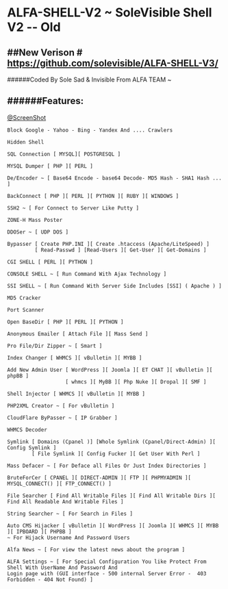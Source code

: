 # ALFA-SHELL-V2 ~ SoleVisible Shell V2 -- Old
##New Verison # https://github.com/solevisible/ALFA-SHELL-V3/
-------------------------------------------------------------------------------
######Coded By Sole Sad & Invisible From ALFA TEAM ~

######Features:
-------------------------------------------------------------------------------
[@ScreenShot](https://raw.githubusercontent.com/solevisible/ALFA-SHELL-V2/master/Screen.png)
```
Block Google - Yahoo - Bing - Yandex And .... Crawlers 
```
```
Hidden Shell
```
```
SQL Connection [ MYSQL][ POSTGRESQL ]
```
```
MYSQL Dumper [ PHP ][ PERL ]
```
```
De/Encoder ~ [ Base64 Encode - base64 Decode- MD5 Hash - SHA1 Hash ... ]
```
```
BackConnect [ PHP ][ PERL ][ PYTHON ][ RUBY ][ WINDOWS ]
```
```
SSH2 ~ [ For Connect to Server Like Putty ]
```
```
ZONE-H Mass Poster
```
```
DDOSer ~ [ UDP DOS ]
```
```
Bypasser [ Create PHP.INI ][ Create .htaccess (Apache/LiteSpeed) ]
         [ Read-Passwd ] [Read-Users ][ Get-User ][ Get-Domains ] 
```
```
CGI SHELL [ PERL ][ PYTHON ]
```
```
CONSOLE SHELL ~ [ Run Command With Ajax Technology ]
```
```
SSI SHELL ~ [ Run Command With Server Side Includes [SSI] ( Apache ) ]
```
```
MD5 Cracker
```
```
Port Scanner
```
```
Open BaseDir [ PHP ][ PERL ][ PYTHON ]
```
```
Anonymous Emailer [ Attach File ][ Mass Send ]
```
```
Pro File/Dir Zipper ~ [ Smart ]
```
```
Index Changer [ WHMCS ][ vBulletin ][ MYBB ]
```
```
Add New Admin User [ WordPress ][ Joomla ][ ET CHAT ][ vBulletin ][ phpBB ]
                   [ whmcs ][ MyBB ][ Php Nuke ][ Dropal ][ SMF ]
```
```
Shell Injector [ WHMCS ][ vBulletin ][ MYBB ]
```
```
PHP2XML Creator ~ [ For vBulletin ]
```
```
CloudFlare ByPasser ~ [ IP Grabber ] 
```
```
WHMCS Decoder 
```
```
Symlink [ Domains (Cpanel )] [Whole Symlink (Cpanel/Direct-Admin) ][ Config Symlink ]
        [ File Symlink ][ Config Fucker ][ Get User With Perl ]
```
```
Mass Defacer ~ [ For Deface all Files Or Just Index Directories ]
```
```
BruteForCer [ CPANEL ][ DIRECT-ADMIN ][ FTP ][ PHPMYADMIN ][ MYSQL_CONNECT() ][ FTP_CONNECT() ] 
```
```
File Searcher [ Find All Writable Files ][ Find All Writable Dirs ][ Find All Readable And Writable Files ]
```
```
String Searcher ~ [ For Search in Files ]  
```
```
Auto CMS Hijacker [ vBulletin ][ WordPress ][ Joomla ][ WHMCS ][ MYBB ][ IPBOARD ][ PHPBB ] 
~ For Hijack Username And Password Users
```
```
Alfa News ~ [ For view the latest news about the program ]
```
```
ALFA Settings ~ [ For Special Configuration You like Protect From Shell With UserName And Password And
Login page with (GUI interface - 500 internal Server Error -  403 Forbidden - 404 Not Found) ]
```
